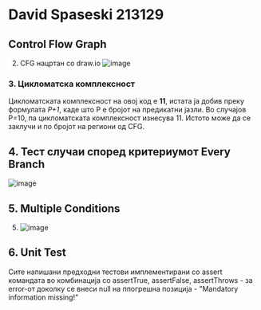 # David Spaseski 213129

## Control Flow Graph
2. CFG нацртан со draw.io ![image](https://github.com/spaseskid/SI_2023_lab2_213129/assets/108582779/2d7f57ba-ab24-4c1c-b4ec-13683ebff4ec)

### 3. Цикломатска комплексност
Цикломатската комплексност на овој код е <b>11</b>, истата ја добив преку формулата <i>P+1</i>, каде што P е бројот на предикатни јазли. Во случајoв P=10, па цикломатската комплексност изнесува 11. Истото може да се заклучи и по бројот на региони од CFG.
  
  
  
  
  
  
  
  ## 4. Тест случаи според критериумот Every Branch 
  ![image](https://github.com/spaseskid/SI_2023_lab2_213129/assets/108582779/ee47ea7a-bab1-4015-881e-d90771eafbc6)

  
  
  
  
  
  
  
  
  
  
  ## 5. Multiple Conditions
  5. ![image](https://github.com/spaseskid/SI_2023_lab2_213129/assets/108582779/f6bd38d8-a436-4b0f-b1fd-fa0ca92bd812)

## 6. Unit Test
Сите напишани предходни тестови имплементирани со assert командата во комбинација со assertTrue, assertFalse, assertThrows - за error-от доколку се внеси null на ппогрешна позиција - "Mandatory information missing!"
